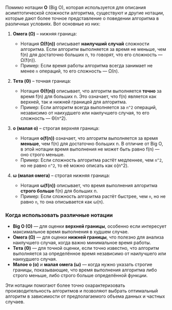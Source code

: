 Помимо нотации **O** (Big O), которая используется для описания асимптотической сложности алгоритма, существуют и другие нотации, которые дают более точное представление о поведении алгоритма в различных условиях. Вот основные из них:

1. **Омега (Ω)** – нижняя граница:
   - Нотация **Ω(f(n))** описывает **наилучший случай** сложности алгоритма. Если алгоритм выполняется за время не меньше, чем f(n) для достаточно больших n, то говорят, что его сложность — Ω(f(n)).
   - Пример: Если время работы алгоритма всегда занимает не менее `n` операций, то его сложность — Ω(n).

2. **Тета (Θ)** – точная граница:
   - Нотация **Θ(f(n))** описывает, что алгоритм выполняется **точно** за время f(n) для больших n. Это означает, что f(n) является как верхней, так и нижней границей для алгоритма.
   - Пример: Если алгоритм всегда выполняется за `n^2` операций, независимо от наихудшего или наилучшего случая, то его сложность — Θ(n^2).

3. **o (малая o)** – строгая верхняя граница:
   - Нотация **o(f(n))** означает, что алгоритм выполняется за время **меньше**, чем f(n) для достаточно больших n. В отличие от Big O, в этой нотации время выполнения не может быть равно f(n) — оно строго меньше.
   - Пример: Если сложность алгоритма растёт медленнее, чем `n^2`, но не равно `n^2`, то её можно описать как o(n^2).

4. **ω (малая омега)** – строгая нижняя граница:
   - Нотация **ω(f(n))** описывает, что время выполнения алгоритма **строго больше** f(n) для больших n.
   - Пример: Если сложность алгоритма растёт быстрее, чем `n`, но не равно `n`, то она описывается как ω(n).

### Когда использовать различные нотации

- **Big O (O)** — для оценки **верхней границы**, особенно если интересует максимальное время выполнения в худшем случае.
- **Омега (Ω)** — для оценки **нижней границы**, что полезно для анализа наилучшего случая, когда важно минимальное время работы.
- **Тета (Θ)** — для точной оценки, если точно известно, что алгоритм выполняется за определённое время независимо от наилучшего или наихудшего случая.
- **Малое o (o)** и **малая омега (ω)** — когда нужно указать строгие границы, показывающие, что время выполнения алгоритма либо строго меньше, либо строго больше определённой функции. 

Эти нотации помогают более точно охарактеризовать производительность алгоритмов и позволяют выбрать оптимальный алгоритм в зависимости от предполагаемого объема данных и частных случаев.
